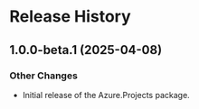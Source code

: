 # Release History

## 1.0.0-beta.1 (2025-04-08)

### Other Changes

- Initial release of the Azure.Projects package.
